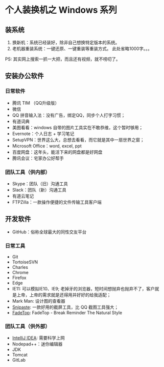 # 个人装换机之 Windows 系列

## 装系统

1. 换新机：系统已经装好，除非自己想换特定版本的系统。
2. 老机器重装系统：一键还原、一键重装等重装方式。
此处省略1000字。。。

PS: 其实网上搜索一抓一大把，而且还有视频，就不唠叨了。

## 安装办公软件

### 日常软件

- 腾讯 TIM （QQ升级版）
- 微信
- QQ 拼音输入法：没有广告，绑定QQ，同步个人打字习惯；
- 有道词典
- 美图看看：windows 自带的图片工具实在不敢恭维，这个暂时够用；
- Evernote：个人日志 + 学习笔记
- SetupVPN：世界这么大，总想去看看，而它就是其中一扇世界之窗；
- Microsoft Office：word, excel, ppt
- 百度网盘：这年头，能活下来的网盘都是好网盘
- 腾讯会议：宅家办公好帮手

### 团队工具（供内部）

- Skype：团队（旧）沟通工具
- Slack：团队（新）沟通工具
- 有道云笔记
- FTPZilla：一款操作便捷的文件传输工具客户端

## 开发软件

- GitHub：俗称全球最大的同性交友平台

### 日常工具

- Git
- TortoiseSVN
- Charles
- Chrome
- Firefox
- Edge
- IE11: 可以模拟IE10、IE9; 老掉牙的浏览器，短时间想抛弃也抛弃不了，客户就是上帝，上帝的需求就是还得用并好好的给我适配；
- Mark Man: 设计图的查看器
- [Snipaste](https://www.snipaste.com/): 一款好用的截屏工具，比 QQ 截图工具强大；
- [FadeTop](http://www.fadetop.com/?ref=ft): FadeTop - Break Reminder The Natural Style

### 团队工具（供外部）

- [IntelliJ IDEA](https://www.jetbrains.com/idea/download/): 需要科学上网
- Nodepad++：迷你编辑器
- JDK
- Tomcat
- GitLab